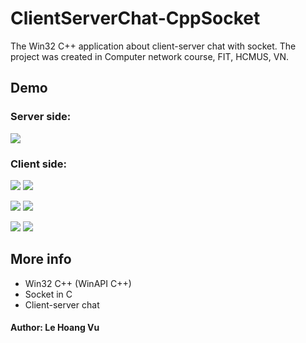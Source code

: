 # ClientServerChat-CppSocket

The Win32 C++ application about client-server chat with socket.
The project was created in Computer network course, FIT, HCMUS, VN.

## Demo

### Server side:
<img src="https://github.com/elhoangvu/ClientServerChat-C-Socket/blob/master/Demo/server.jpg"> 

### Client side:

<img src="https://github.com/elhoangvu/ClientServerChat-C-Socket/blob/master/Demo/client1.jpg"> <img src="https://github.com/elhoangvu/ClientServerChat-C-Socket/blob/master/Demo/client2.jpg">

<img src="https://github.com/elhoangvu/ClientServerChat-C-Socket/blob/master/Demo/client3.jpg"> <img src="https://github.com/elhoangvu/ClientServerChat-C-Socket/blob/master/Demo/client4.jpg">

<img src="https://github.com/elhoangvu/ClientServerChat-C-Socket/blob/master/Demo/client5.jpg">
<img src="https://github.com/elhoangvu/ClientServerChat-C-Socket/blob/master/Demo/client6.jpg">

## More info
- Win32 C++ (WinAPI C++)
- Socket in C
- Client-server chat

#### Author: Le Hoang Vu
